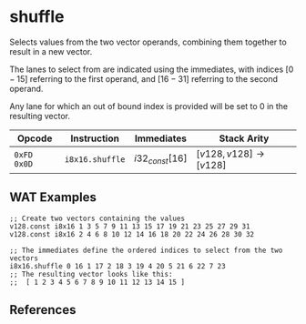 
# shuffle

Selects values from the two vector operands, combining them together to result in a new vector.

The lanes to select from are indicated using the immediates, with indices $[0-15]$ referring to the first operand, and $[16-31]$ referring to the second operand.

Any lane for which an out of bound index is provided will be set to 0 in the resulting vector.



| Opcode      | Instruction       | Immediates        | Stack Arity |
|-------------|-------------------|-------------------|-------------|
| `0xFD 0x0D` | `i8x16.shuffle`   | $i32_{const}[16]$ | $[ v128, v128 ] \to [ v128 ]$ |


## WAT Examples

```wasm
;; Create two vectors containing the values
v128.const i8x16 1 3 5 7 9 11 13 15 17 19 21 23 25 27 29 31
v128.const i8x16 2 4 6 8 10 12 14 16 18 20 22 24 26 28 30 32

;; The immediates define the ordered indices to select from the two vectors
i8x16.shuffle 0 16 1 17 2 18 3 19 4 20 5 21 6 22 7 23
;; The resulting vector looks like this:
;;  [ 1 2 3 4 5 6 7 8 9 10 11 12 13 14 15 ]
```


## References

[^§2.4.2]: _WebAssembly Core Specification, Structure, Vector Instructions_ - <https://webassembly.github.io/spec/core/bikeshed/#vector-instructions%E2%91%A0>
[^§4.4.3.7]: _WebAssembly Core Specification, Execution, Vector Instructions, i8x16.shuffle_ - <https://webassembly.github.io/spec/core/bikeshed/#-mathsfi8x16hrefsyntax-instr-vecmathsfshufflexast>

